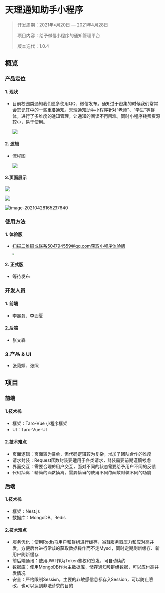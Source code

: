 # 天理通知助手小程序

> 开发周期：2021年4月20日 — 2021年4月28日
>
> 项目内容：给予微信小程序的通知管理平台
>
> 版本迭代：1.0.4

## 概览

### 产品定位

#### 1. 现状

- 目前校园类通知我们更多使用QQ、微信发布。通知过于密集的时候我们常常会忘记其中的一些重要通知。天理通知助手小程序针对“老师”、“学生”等群体，进行了多维度的通知管理，让通知的阅读不再困难。同时小程序耗费资源较小，易于使用。

  ![](https://tva1.sinaimg.cn/large/008i3skNly1gpzjlbqiyrj31hh0u0k0v.jpg)



#### 2. 逻辑

- 流程图

  ![](https://tva1.sinaimg.cn/large/008i3skNly1gpzjm9rl5mj31hh0u0qd5.jpg)

#### 3.页面展示

![](https://tva1.sinaimg.cn/large/008i3skNly1gpzk4n88ygj31hj0u0h0q.jpg)

![](https://tva1.sinaimg.cn/large/008i3skNly1gpzk4vq79yj31hj0u0gwz.jpg)

![image-20210428165237640](/Users/leehs/Library/Application%20Support/typora-user-images/image-20210428165237640.png)

### 使用方法

#### 1. 体验版

- 扫描二维码或联系504794559@qq.com获取小程序体验版

  <img src="https://tva1.sinaimg.cn/large/008i3skNly1gpzjpwduloj30hs0g8wg2.jpg" style="zoom:33%;" /> 

#### 2. 正式版

- 等待发布

### 开发人员

#### 1. 前端

- 李鑫磊、李酉夏

#### 2.后端

- 张文森

### 3.产品 & UI

- 张蔼婷、张照



## 项目

### 前端

#### 1.技术栈

- 框架：Taro-Vue 小程序框架
- UI：Taro-Vue-UI

#### 2.技术难点

- 页面逻辑：页面较为简单，但代码逻辑较为复杂，增加了团队合作的难度
- 请求封装：Request函数封装要适用于各类请求，封装需要前期谨慎考虑
- 界面交互：需要合理的用户交互，面对不同的状态需要给予用户不同的反馈
- 代码抽离：精简的函数抽离，需要恰当的使用不同的函数封装不同的功能

### 后端

#### 1.技术栈

- 框架：Nest.js
- 数据库：MongoDB、Redis

#### 2.技术难点

- 服务优化：使用Redis将用户和群组进行缓存，减轻服务器压力和应对高并发，方便后台进行常规的获取数据操作而不走Mysql，同时定期刷新缓存、新用户刷新缓存
- 前后端通讯：使用JWT作为Token鉴权和签发，可自动续约
- 数据库：使用MongoDB作为主数据库，储存通知和群组数据，可以应付高并发情况
- 安全：严格限制Session，主要的非敏感信息都存入Session，可以防止篡改，也可以达到非法请求的目的